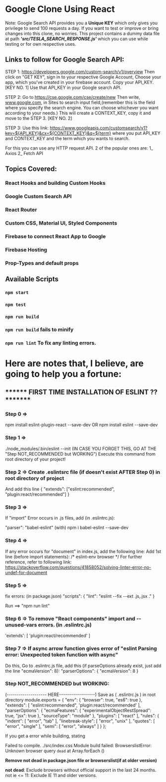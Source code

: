 # Google Clone Using React

Note: Google Search API provides you a __Unique KEY__ which only gives you privilege to send 100 requests a day.
If you want to test or improve or bring changes into this clone, no worries. This project contains a dummy data file at path ***'src/TESLA_SEARCH_RESPONSE.js'*** which you can use while testing or for own respective uses.

## Links to follow for Google Search API:

STEP 1:
  https://developers.google.com/custom-search/v1/overview 
  Then click on "GET KEY", 
  sign in to your respective Google Account, 
  Choose your app, which you've created in your firebase account. 
  Copy your API_KEY. [KEY NO. 1]
  Use that API_KEY in your Google search API.

STEP 2:
 Go to https://cse.google.com/cse/create/new
 Then write, www.google.com, in Sites to search input field,(remember this is the field where you specify the search engine. You can choose whichever you want according to your needs.)
 This will create a CONTEXT_KEY, copy it and move to the STEP 3. [KEY NO. 2]
 
STEP 3: 
  Use this link: https://www.googleapis.com/customsearch/v1?key=${API_KEY}&cx=${CONTEXT_KEY}&q=${term}
  where you put API_KEY and CONTEXT_KEY and the term which you wants to search.

  For this you can use any HTTP request API. 2 of the popular ones are:
  1_ Axios
  2_ Fetch API
  
## Topics Covered:

### React Hooks and building Custom Hooks
### Google Custom Search API
### React Router
### Custom CSS, Material UI, Styled Components
### Firebase to connect React App to Google
### Firebase Hosting 
### Prop-Types and default props


## Available Scripts

### `npm start`
### `npm test`
### `npm run build`
### `npm run build` fails to minify
### `npm run lint` To fix any linting errors.


# Here are notes that, I believe, are going to help you a fortune:

## ****** FIRST TIME INSTALLATION OF ESLINT ?? *******

### Step 0 => 
  npm install eslint-plugin-react --save-dev OR
  npm install eslint --save-dev
### Step 1 => 
  ./node_modules/.bin/eslint --init    (IN CASE YOU FORGET THIS, GO AT THE "Step NOT_RECOMMENDED but WORKING")
  Execute this command from root directory of your project!

### Step 2 => Create .eslintsrc file (if doesn't exist AFTER Step 0) in root directory of project
  And add this line
  { "extends": ["eslint:recommended", "plugin:react/recommended"] }

### Step 3 =>
  If "import" Error occurs in .js files, add (in .eslintrc.js):

  "parser": "babel-eslint"   (with)
  npm i babel-eslint --save-dev

### Step 4 =>
  If any error occurs for "document" in index.js, add the following line:
  Add 1st line (before import statements):  /* eslint-env browser */
  For further reference, refer to following link: https://stackoverflow.com/questions/41858052/solving-linter-error-no-undef-for-document

### Step 5 =>
  fix errors: (in package.json)
  "scripts": {
      "lint": "eslint --fix --ext .js,.jsx ."
  }

  Run ==> "npm run lint"

### Step 6 => To remove "React components" import and --unused-vars errors. (in .eslintrc.js)
  'extends': [
      'plugin:react/recommended'
  ]

### Step 7 => If async arrow function gives error of "eslint Parsing error: Unexpected token function with async"
  Do this, Go to .eslintrc.js file,
  add this (if parseOptions already exist, just add the line "ecmaVersion": 8):
  "parserOptions": {
    "ecmaVersion": 8
  }


### Step NOT_RECOMMENDED but WORKING:
(-------------------- HERE------------------)  Save as ( .eslintrc.js ) in root directory
  module.exports = {
      "env": {
          "browser": true,
          "es6": true
      },
      "extends": [
          "eslint:recommended",
          'plugin:react/recommended'
      ],
      "parserOptions": {
          "ecmaFeatures": {
              "experimentalObjectRestSpread": true,
              "jsx": true
          },
          "sourceType": "module"
      },
      "plugins": [
          "react"
      ],
      "rules": {
          "indent": [
              "error",
              "tab"
          ],
          "linebreak-style": [
              "error",
              "unix"
          ],
          "quotes": [
              "error",
              "single"
          ],
          "semi": [
              "error",
              "always"
          ]
      }
  };

If you get a error while building, stating

Failed to compile.
./src/index.css
Module build failed: BrowserslistError: Unknown browser query `dead`
    at Array.forEach (<anonymous>)

__Remove not dead in package.json file or browserslist(if at older version)__


**not dead**: Exclude browsers without official support in the last 24 months. not ie <= 11: Exclude IE 11 and older versions.